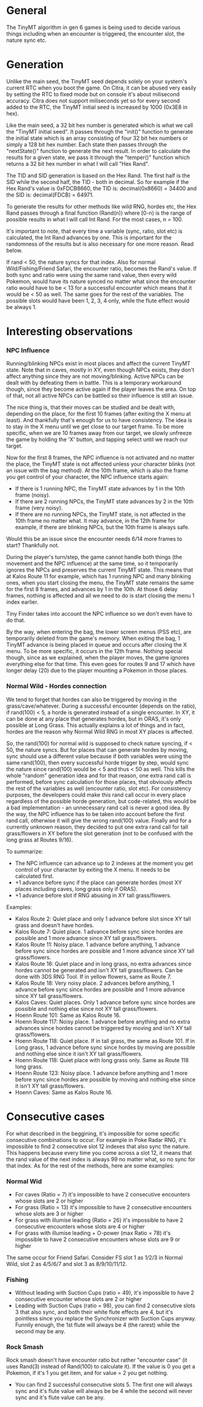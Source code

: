 # General
The TinyMT algorithm in gen 6 games is being used to decide various things including when an encounter is triggered, the encounter slot, the nature sync etc. 

# Generation
Unlike the main seed, the TinyMT seed depends solely on your system's current RTC when you boot the game. 
On Citra, it can be abused very easily by setting the RTC to fixed mode but on console it's about milisecond accuracy. 
Citra does not support miliseconds yet so for every second added to the RTC, the TinyMT initial seed is increased by 1000 (0x3E8 in hex).

Like the main seed, a 32 bit hex number is generated which is what we call the "TinyMT initial seed". 
It passes through the "init()" function to generate the initial state which is an array consisting of four 32 bit hex numbers or simply a 128 bit hex number. 
Each state then passes through the "nextState()" function to generate the next result. 
In order to calculate the results for a given state, we pass it through the "temper()" function which returns a 32 bit hex number in what I will call "Hex Rand". 

The TID and SID generation is based on the Hex Rand. The first half is the SID while the second half, the TID - both in decimal. 
So for example if the Hex Rand's value is 0xFDCB8660, the TID is: decimal(0x8660) = 34400 and the SID is: decimal(FDCB) = 64971.

To generate the results for other methods like wild RNG, hordes etc, the Hex Rand passes through a final function (Rand(n)) 
where  [0-n)  is the range of possible results in what I will call Int Rand. For the most cases, n = 100.

It's important to note, that every time a variable (sync, ratio, slot etc) is calculated, the Int Rand advances by one.
This is important for the randomness of the results but is also necessary for one more reason. Read below.

If rand < 50, the nature syncs for that index. Also for normal Wild/Fishing/Friend Safari, the encounter ratio, becomes the Rand's value. 
If both sync and ratio were using the same rand value, then every wild Pokemon, would have its nature synced no matter what since the encounter ratio would have to be < 13 
for a successful encounter which means that it would be < 50 as well.
The same goes for the rest of the variables. The possible slots would have been 1, 2, 3, 4 only, while the flute effect would be always 1.

# Interesting observations

### NPC Influence

Running/blinking NPCs exist in most places and affect the current TinyMT state. 
Note that in caves, mostly in XY, even though NPCs exists, they don't affect anything since they are not moving/blinking.
Active NPCs can be dealt with by defeating them in battle.
This is a temporary workaround though, since they become active again if the player leaves the area.
On top of that, not all active NPCs can be battled so their influence is still an issue.

The nice thing is, that their moves can be studied and be dealt with, depending on the place, for the first 10 frames (after exiting the X menu at least).
And thankfully that's enough for us to have consistency.
The idea is to stay in the X menu until we get close to our target frame.
To be more specific, when we are 10 frames away from our target, we slowly unfreeze the game by holding the 'X' button, and tapping select until we reach our target.

Now for the first 8 frames, the NPC influence is not activated and no matter the place, the TinyMT state is not affected unless your character blinks (not an issue with the bag method).
At the 10th frame, which is also the frame you get control of your character, the NPC influence starts again:

* If there is 1 running NPC, the TinyMT state advances by 1 in the 10th frame (noisy).
* If there are 2 running NPCs, the TinyMT state advances by 2 in the 10th frame (very noisy).
* If there are no running NPCs, the TinyMT state, is not affected in the 10th frame no matter what. 
It may advance, in the 12th frame for example, if there are blinking NPCs, but the 10th frame is always safe.

Would this be an issue since the encounter needs 6/14 more frames to start? Thankfully not.

During the player's turn/step, the game cannot handle both things (the movement and the NPC influence) at the same time, so it temporarily ignores the NPCs and preserves the current TinyMT state. This means that at Kalos Route 11 for example, which has 1 running NPC and many blinking ones, when you start closing the menu, the TinyMT state remains the same for the first 8 frames, and advances by 1 in the 10th. At those 6 delay frames, nothing is affected and all we need to do is start closing the menu 1 index earlier.

Tiny Finder takes into account the NPC influence so we don't even have to do that.

By the way, when entering the bag, the lower screen menus (PSS etc), are temporarily deleted from the game's memory. When exiting the bag, 1 TinyMT advance is being placed in queue and occurs after closing the X menu. To be more specific, it occurs in the 12th frame. Nothing special though, since as we explained, when the player moves, the game ignores everything else for that time. This even goes for routes 9 and 17 which have longer delay (20) due to the player mounting a Pokemon in those places.

### Normal Wild - Hordes connection

We tend to forget that hordes can also be triggered by moving in the grass/cave/whatever. During a successful encounter (depends on the ratio), if rand(100) < 5, a horde is generated instead of a single encounter. 
In XY, it can be done at any place that generates hordes, but in ORAS, it's only possible at Long Grass. 
This actually explains a lot of things and in fact, hordes are the reason why Normal Wild RNG in most XY places is affected. 

So, the rand(100) for normal wild is supposed to check nature syncing, if < 50, the nature syncs. But for places that can generate hordes by moving, sync should use a different value because if both variables were using the same rand(100), then every successful horde trigger by step, would sync the nature since rand(100) would be < 5 and thus < 50 as well. This kills the whole "random" generation idea and for that reason, one extra rand call is performed, before sync calculation for those places, that obviously affects the rest of the variables as well (encounter ratio, slot etc). For consistency purposes, the developers could make this rand call occur in every place regardless of the possible horde generation, but code-related, this would be a bad implementation - an unnecessary rand call is never a good idea. By the way, the NPC influence has to be taken into account before the first rand call, otherwise it will give the wrong rand(100) value. Finally and for a currently unknown reason, they decided to put one extra rand call for tall grass/flowers in XY before the slot generation (not to be confused with the long grass at Routes 9/16).

To summarize:
* The NPC influence can advance up to 2 indexes at the moment you get control of your character by exiting the X menu. It needs to be calculated first.
* +1 advance before sync if the place can generate hordes (most XY places including caves, long grass only if ORAS).
* +1 advance before slot if RNG abusing in XY tall grass/flowers.

Examples:
* Kalos Route 2: Quiet place and only 1 advance before slot since XY tall grass and doesn't have hordes.
* Kalos Route 7: Quiet place. 1 advance before sync since hordes are possible and 1 more advance since XY tall grass/flowers.
* Kalos Route 11: Noisy place. 1 advance before anything, 1 advance before sync since hordes are possible and 1 more advance since XY tall grass/flowers.
* Kalos Route 16: Quiet place and in long grass, no extra advances since hordes cannot be generated and isn't XY tall grass/flowers. Can be done with 3DS RNG Tool. If in yellow flowers, same as Route 7.
* Kalos Route 18: Very noisy place. 2 advances before anything, 1 advance before sync since hordes are possible and 1 more advance since XY tall grass/flowers.
* Kalos Caves: Quiet places. Only 1 advance before sync since hordes are possible and nothing else since not XY tall grass/flowers.
* Hoenn Route 101: Same as Kalos Route 16.
* Hoenn Route 117: Noisy place. 1 advance before anything and no extra advances since hordes cannot be triggered by moving and isn't XY tall grass/flowers.
* Hoenn Route 118: Quiet place. If in tall grass, the same as Route 101. If in Long grass, 1 advance before sync since hordes by moving are possible and nothing else since it isn't XY tall grass/flowers.
* Hoenn Route 118: Quiet place with long grass only. Same as Route 118 long grass.
* Hoenn Route 123: Noisy place. 1 advance before anything and 1 more before sync since hordes are possible by moving and nothing else since it isn't XY tall grass/flowers.
* Hoenn Caves: Same as Kalos Route 16.

# Consecutive cases

For what described in the beggining, it's impossible for some specific consecutive combinations to occur. 
For example in Poke Radar RNG, it's impossible to find 2 consecutive slot 12 indexes that also sync the nature. 
This happens because every time you come across a slot 12, it means that the rand value of the next index is always 99 no matter what, so no sync for that index. 
As for the rest of the methods, here are some examples: 

### Normal Wid

* For caves (Ratio = 7) it's impossible to have 2 consecutive encounters whose slots are 2 or higher
* For grass (Ratio = 13) it's impossible to have 2 consecutive encounters whose slots are 3 or higher
* For grass with illumise leading (Ratio = 26) it's impossible to have 2 consecutive encounters whose slots are 4 or higher
* For grass with illumise leading + O-power (max Ratio = 78) it's impossible to have 2 consecutive encounters whose slots are 9 or higher

The same occur for Friend Safari. Consider FS slot 1 as 1/2/3 in Normal Wild, slot 2 as 4/5/6/7 and slot 3 as 8/9/10/11/12.

### Fishing

* Without leading with Suction Cups (ratio = 49), it's impossible to have 2 consecutive encounter whose slots are 2 or higher
* Leading with Suction Cups (ratio = 98), you can find 2 consecutive slots 3 that also sync, and both their white flute effects are 4, 
but it's pointless since you replace the Synchronizer with Suction Cups anyway.
Funnily enough, the 1st flute will always be 4 (the rarest) while the second may be any.

### Rock Smash

Rock smash doesn't have encounter ratio but rather "encounter case" (it uses Rand(3) instead of Rand(100) to calculate it). 
If the value is 0 you get a Pokemon, if it's 1 you get item, and for value = 2 you get nothing.

* You can find 2 successful consecutive slots 5. 
The first one will always sync and it's flute value will always be be 4 while the second will never sync and it's flute value can be any.

